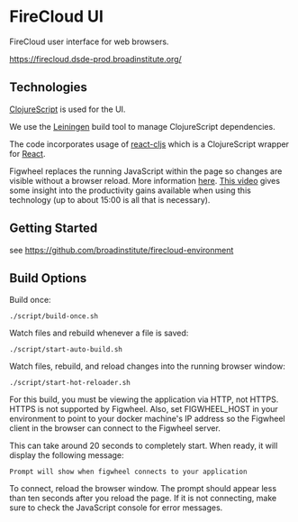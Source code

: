 # FireCloud UI

FireCloud user interface for web browsers.

https://firecloud.dsde-prod.broadinstitute.org/

## Technologies

[ClojureScript](https://github.com/clojure/clojurescript) is used for the UI.

We use the [Leiningen](http://leiningen.org/) build tool to manage ClojureScript dependencies.

The code incorporates usage of [react-cljs](https://github.com/dmohs/react-cljs) which is 
a ClojureScript wrapper for [React](https://facebook.github.io/react/).

Figwheel replaces the running JavaScript within the page so changes are visible without a browser reload. More information [here](https://github.com/bhauman/lein-figwheel). [This video](https://www.youtube.com/watch?v=j-kj2qwJa_E) gives some insight into the productivity gains available when using this technology (up to about 15:00 is all that is necessary).

## Getting Started

see https://github.com/broadinstitute/firecloud-environment

## Build Options

Build once:
```
./script/build-once.sh
```

Watch files and rebuild whenever a file is saved:
```
./script/start-auto-build.sh
```

Watch files, rebuild, and reload changes into the running browser window:
```
./script/start-hot-reloader.sh
```

For this build, you must be viewing the application via HTTP, not HTTPS. HTTPS is not supported by Figwheel. Also, set FIGWHEEL_HOST in your environment to point to your docker machine's IP address so the Figwheel client in the browser can connect to the Figwheel server.

This can take around 20 seconds to completely start. When ready, it will display the following message:
```
Prompt will show when figwheel connects to your application
```

To connect, reload the browser window. The prompt should appear less than ten seconds after you reload the page. If it is not connecting, make sure to check the JavaScript console for error messages.
